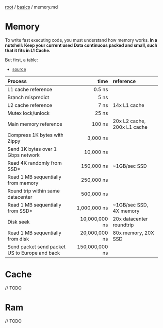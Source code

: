 [root](../../README.md) / [basics](../basics.md) / memory.md
# Memory
To write fast executing code, you must understand how memory works.
**In a nutshell: Keep your current used Data continuous packed and small, such that it fits in L1 Cache.** 

But first, a table:
* [source](http://norvig.com/21-days.html#answers)

| Process | time | reference |
| :---        |    ----:   |          :--- |
|L1 cache reference                                               |   0.5 ns||
|Branch mispredict                                                |    5   ns||
|L2 cache reference                                               |    7   ns |         14x L1 cache|
|Mutex lock/unlock                                                |    25   ns|
|Main memory reference                                       |    100   ns |          20x L2 cache, 200x L1 cache|
|Compress 1K bytes with Zippy                            |     3,000   ns    ||
|Send 1K bytes over 1 Gbps network                     |   10,000   ns   ||
|Read 4K randomly from SSD*                               |   150,000   ns  |    ~1GB/sec SSD|
|Read 1 MB sequentially from memory                 |   250,000   ns  ||
|Round trip within same datacenter                      |    500,000   ns   ||
|Read 1 MB sequentially from SSD*                       |  1,000,000   ns   |  ~1GB/sec SSD, 4X memory|
|Disk seek                                                               |   10,000,000   ns  |  20x datacenter roundtrip|
|Read 1 MB sequentially from disk                         |  20,000,000   ns  |  80x memory, 20X SSD|
|Send packet send packet US to Europe and back |  150,000,000   ns  ||

# Cache
// TODO


# Ram
// TODO

